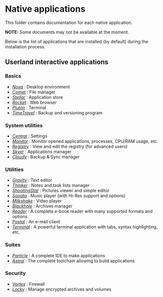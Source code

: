 # Native applications

This folder contains documentation for each native application.

**NOTE:** Some documents may not be available at the moment.

Below is the list of applications that are installed (by default) during the installation process.

## Userland interactive applications

### Basics

* [*Nova*](Nova.md)             : Desktop environment
* [*Comet*](Comet.md)           : File manager
* [*Stellar*](Stellar.md)       : Application store
* [*Rocket*](Rocket.md)         : Web browser
* [*Pluton*](Pluton.md)         : Terminal
* [*TimeTravel*](TimeTravel.md) : Backup and versioning program

### System utilities

* [*Central*](Central.md)   : Settings
* [*Monitor*](Monitor.md)   : Monitor opened applications, processes, CPU/RAM usage, etc.
* [*Registry*](Registry.md) : View and edit the registry (for advanced users)
* [*Skyer*](Skyer.md)       : Applications manager
* [*Cloudy*](Cloudy.md)     : Backup & Sync manager

### Utilities

* [*Gravity*](Gravity.md)           : Text editor
* [*Thinker*](Thinker.md)           : Notes and task lists manager
* [*ShootingStar*](ShootingStar.md) : Pictures viewer and simple editor
* [*Sonata*](Sonata.md)             : Music player (with Hi-Res support and options)
* [*Milkshake*](Milkshake.md)       : Video player
* [*Blackhole*](Blackhole.md)       : Archives manager
* [*Reader*](Reader.md)             : A complete e-book reader with many supported formats and options
* [*Postal*](Postal.md)             : An e-mail client
* [*Terminal*](Terminal.md)         : A powerful terminal application with tabs, syntax highlighting, etc.

### Suites

* [*Particle*](Particle.md) : A complete IDE to make applications
* [*Astral*](Astral.md)     : The complete toolchain allowing to build applications

### Security

* [*Vortex*](Vortex.md) : Firewall
* [*Locky*](Locky.md)   : Manage encrypted archives and volumes
